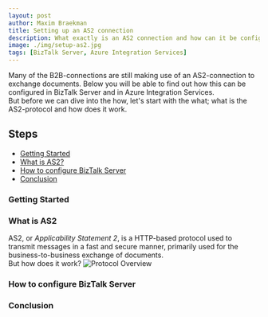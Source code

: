 ```yaml
---
layout: post
author: Maxim Braekman
title: Setting up an AS2 connection
description: What exactly is an AS2 connection and how can it be configured on BizTalk Server or Azure Integration Services.
image: ./img/setup-as2.jpg
tags: [BizTalk Server, Azure Integration Services]
---
```


Many of the B2B-connections are still making use of an AS2-connection to exchange documents. Below you will be able to find out how this can be configured in BizTalk Server and in Azure Integration Services.  
But before we can dive into the how, let's start with the what; what is the AS2-protocol and how does it work.

## Steps
- [Getting Started](#getting-started)
- [What is AS2?](#what-is-as2)
- [How to configure BizTalk Server](#how-to-configure-biztalk-server)
- [Conclusion](#conclusion)

### Getting Started
  
  
### What is AS2
AS2, or _Applicability Statement 2_, is a HTTP-based protocol used to transmit messages in a fast and secure manner, primarily used for the business-to-business exchange of documents.  
But how does it work? 
![Protocol Overview](../../../../img/posts/as2-setup/protocol-overview.png)  


### How to configure BizTalk Server



### Conclusion